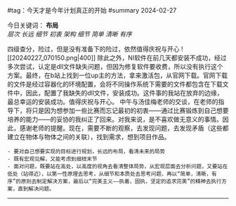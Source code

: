 #tag：今天才是今年计划真正的开始
#summary 
2024-02-27

今日关键词：
**布局**  
	*层次*
		*长远*
			*细节*
				*初衷*
					*架构*
						*细节*
							*简单*
								*清晰*
									*有序*

四级查分，险过，但是没有准备下的险过，依然值得庆祝与开心
![[20240227_070150.png|400]]
除此之外，NI软件在前几天都安装不成功，经过多次尝试，认定是dll文件缺失问题，但因为修复软件要收费，所以没有执行这个方案。最终，在b站上找到一位up主的方法，拿来激活包，从官网下载。官网下载的文件是经过容器化的环境配置，会将不同操作系统下需要的文件都包含在下载文件中，因此，配置了我缺失的dll文件，安装成功。这件事的我站在放弃的边缘，最总幸运的安装成功。值得庆祝与开心。
中午与汤佳梅老师的交谈，在老师的指导下，将只是因为想参加一些比赛而忘记最初的初衷——通过比赛锻炼到自己想要培养的能力——的妥协的我纠正了回来。对我来说，是不喜欢做无意义的事情。因此，感谢老师的提醒。现在，需要不断的观察，去发现问题，去发现矛盾（这些都建立在物体与物体之间的关联），找到需求，想到项目作品。
```ad-success
- 要对自己想要实现的目标进行规划，长远的布局，看清未来的局势
- 既有宏观见解，又能考虑到细枝末节
- 面对问题，既要站在高处，以高度的视角去看清整体局势，从宏观层面去分析问题，又要站在低处（站得近），以第一性原理去思考，从细节和本质处去思考问题，再以“简单，清晰，有序”的原则去制定解决方案，最后以“完美主义——执着，固执，坚定的追求完美”的精神去执行方案，直到解决问题。

```


--- 


